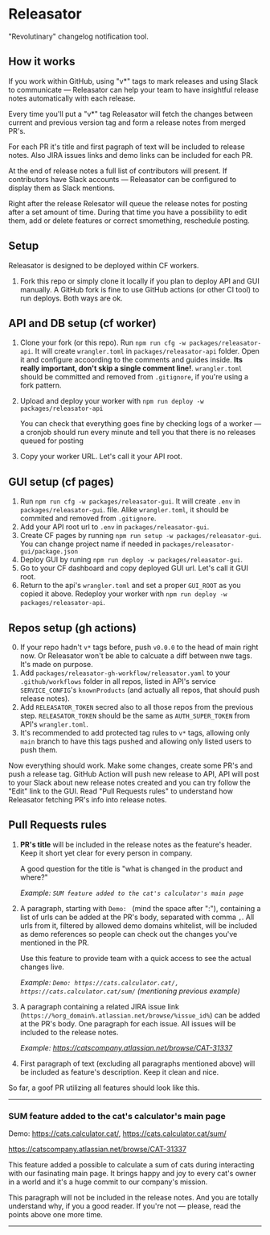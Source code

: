 # Releasator

"Revolutinary" changelog notification tool.

## How it works

If you work within GitHub, using "v*" tags to mark releases and using Slack to communicate — Releasator can help your
team to have insightful release notes automatically with each release.

Every time you'll put a "v*" tag Releasator will fetch the changes between current and previous version tag and form a
release notes from merged PR's.

For each PR it's title and first pagraph of text will be included to release notes. Also JIRA issues links and demo
links can be included for each PR.

At the end of release notes a full list of contributors will present. If contributors have Slack accounts — Releasator
can be configured to display them as Slack mentions.

Right after the release Relesator will queue the release notes for posting after a set amount of time. During that time
you have a possibility to edit them, add or delete features or correct smomething, reschedule posting.

## Setup

Releasator is designed to be deployed within CF workers.

1. Fork this repo or simply clone it locally if you plan to deploy API and GUI manually. A GitHub fork is fine to use GitHub actions (or other CI tool) to run deploys. Both ways are ok.

## API and DB setup (cf worker)

1. Clone your fork (or this repo). Run `npm run cfg -w packages/releasator-api`.
   It will create `wrangler.toml` in `packages/releasator-api` folder. Open it and configure accoording to the
   comments and guides inside. **Its really important, don't skip a single comment line!**. `wrangler.toml` should be committed and removed from `.gitignore`, if you're using a fork pattern.
2. Upload and deploy your worker with `npm run deploy -w packages/releasator-api`

   You can check that everything goes fine by checking logs of a worker — a cronjob should run every minute and tell you
   that there is no releases queued for posting
3. Copy your worker URL. Let's call it your API root.

## GUI setup (cf pages)

1. Run `npm run cfg -w packages/releasator-gui`. It will create `.env` in `packages/releasator-gui`. file. Alike `wrangler.toml`, it should be commited and removed from `.gitignore`.
2. Add your API root url to `.env` in `packages/releasator-gui`.
3. Create CF pages by running `npm run setup -w packages/releasator-gui`. You can change project name if needed in `packages/releasator-gui/package.json`
4. Deploy GUI by runing `npm run deploy -w packages/releasator-gui`.
5. Go to your CF dashboard and copy deployed GUI url. Let's call it GUI root.
6. Return to the api's `wrangler.toml` and set a proper `GUI_ROOT` as you copied it above.
   Redeploy your worker with `npm run deploy -w packages/releasator-api`.

## Repos setup (gh actions)

0. If your repo hadn't `v*` tags before, push `v0.0.0` to the head of main right now. Or Releasator won't be able to calcuate a diff between nwe tags. It's made on purpose.
1. Add `packages/releasator-gh-workflow/releasator.yaml` to your `.github/workflows` folder in all repos, listed in API's service `SERVICE_CONFIG`'s `knownProducts` (and actually all repos, that should push release notes).
2. Add `RELEASATOR_TOKEN` secred also to all those repos from the previous step. `RELEASATOR_TOKEN` should be the same as `AUTH_SUPER_TOKEN` from API's `wrangler.toml`.
3. It's recommended to add protected tag rules to `v*` tags, allowing only `main` branch to have this tags pushed and allowing only listed users to push them.

Now everything should work. Make some changes, create some PR's and push a release tag. GitHub Action will push new release to API, API will post to your Slack about new release notes created and you can try follow the "Edit" link to the GUI. Read "Pull Requests rules" to understand how Releasator fetching PR's info into release notes.

## Pull Requests rules

1. **PR's title** will be included in the release notes as the feature's header.
   Keep it short yet clear for every person in company.

   A good question for the title is "what is changed in the product and where?"

   *Example: `SUM feature added to the cat's calculator's main page`*

2. A paragraph, starting with `Demo: ` (mind the space after ":"), containing a list of urls can be added at the PR's
   body, separated with comma `,`.
   All urls from it, filtered by allowed demo domains whitelist, will be included as demo references so people can check
   out the changes you've mentioned in the PR.

   Use this feature to provide team with a quick access to see the actual changes live.

   *Example: `Demo: https://cats.calculator.cat/, https://cats.calculator.cat/sum/` (mentioning previous example)*

3. A paragraph containing a related JIRA issue link (`https://%org_domain%.atlassian.net/browse/%issue_id%`) can be
   added at the PR's body. One paragraph for each issue. All issues will be included to the release notes.

   *Example: https://catscompany.atlassian.net/browse/CAT-31337*

4. First paragraph of text (excluding all paragraphs mentioned above) will be included as feature's description. Keep it clean and nice.

So far, a goof PR utilizing all features should look like this.

***

### SUM feature added to the cat's calculator's main page

Demo: https://cats.calculator.cat/, https://cats.calculator.cat/sum/

https://catscompany.atlassian.net/browse/CAT-31337

This feature added a possible to calculate a sum of cats during interacting with our fasinating main page. It brings happy and joy to every cat's owner in a world and it's a huge commit to our company's mission.

This paragraph will not be included in the release notes. And you are totally understand why, if you a good reader. If you're not — please, read the points above one more time.

***
